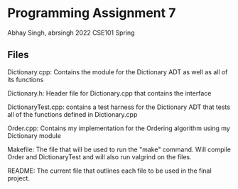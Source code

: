 # Programming Assignment 7

Abhay Singh, abrsingh
2022 CSE101 Spring

## Files

Dictionary.cpp:
    Contains the module for the Dictionary ADT as well as all of its functions

Dictionary.h:
    Header file for Dictionary.cpp that contains the interface

DictionaryTest.cpp:
    contains a test harness for the Dictionary ADT that tests all of the functions defined in Dictionary.cpp

Order.cpp:
    Contains my implementation for the Ordering algorithm using my Dictionary module

Makefile:
    The file that will be used to run the "make" command. Will compile Order and DictionaryTest 
    and will also run valgrind on the files.

README:
    The current file that outlines each file to be used in the final project.